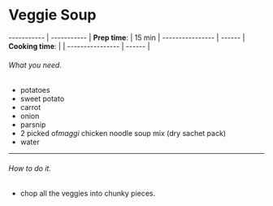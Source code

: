 # Veggie Soup


----------- | ----------- |
 **Prep time**:      | 15 min |
 ---------------- | ------ |
 **Cooking time**:    |    |
 ---------------- | ------ |


###### What you need.

* potatoes
* sweet potato
* carrot
* onion
* parsnip
* 2 picked of*maggi* chicken noodle soup mix (dry sachet pack)
* water

---

###### How to do it.

* chop all the veggies into chunky pieces.
